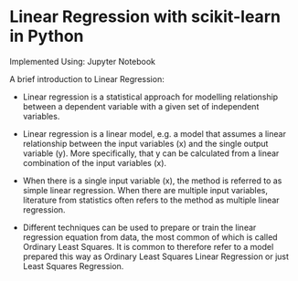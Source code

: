 # Linear Regression with scikit-learn in Python

Implemented Using: Jupyter Notebook

A brief introduction to Linear Regression:

- Linear regression is a statistical approach for modelling relationship between a dependent variable with a given set of independent variables.

- Linear regression is a linear model, e.g. a model that assumes a linear relationship between the input variables (x) and the single output variable (y). More specifically, that y can be calculated from a linear combination of the input variables (x).

- When there is a single input variable (x), the method is referred to as simple linear regression. When there are multiple input variables, literature from statistics often refers to the method as multiple linear regression.

- Different techniques can be used to prepare or train the linear regression equation from data, the most common of which is called Ordinary Least Squares. It is common to therefore refer to a model prepared this way as Ordinary Least Squares Linear Regression or just Least Squares Regression.
